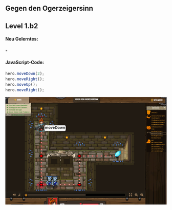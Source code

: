 ## **Gegen den Ogerzeigersinn**
## Level 1.b2

#### Neu Gelerntes:
<b>-</b>

[comment]: <> (Was wurde gelernt und wie funktioniert die Technik?)

#### JavaScript-Code:
```js
hero.moveDown(2);
hero.moveRight();
hero.moveUp();
hero.moveRight();
```
![image](lvl1_b2.png)